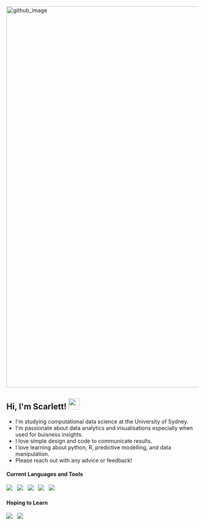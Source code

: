 
<img width="1000" alt="github_image" src="https://user-images.githubusercontent.com/90227302/144730757-dd505b6e-36cd-4642-969a-ca765ccf4a0a.png">


## Hi, I'm Scarlett! <img src="https://github.com/TheDudeThatCode/TheDudeThatCode/blob/master/Assets/Hi.gif" width="29px">

- I'm studying computational data science at the University of Sydney.
- I'm passionate about data analytics and visualisations especially when used for buisness insights.
- I love simple design and code to communicate results.
- I love learning about python, R, predictive modelling, and data manipulation.
- Please reach out with any advice or feedback! 


#### Current Languages and Tools
<img src="https://img.shields.io/badge/Python%20-%23F7DF1E.svg?&style=for-the-badge&color=DA4648" />&nbsp;&nbsp;
<img src="https://img.shields.io/badge/R%20-%23F7DF1E.svg?&style=for-the-badge&color=E76C73" />&nbsp;&nbsp;
<img src="https://img.shields.io/badge/Pandas%20-%23F7DF1E.svg?&style=for-the-badge&color=CD324A" />&nbsp;&nbsp;
<img src="https://img.shields.io/badge/Sklearn%20-%23F7DF1E.svg?&style=for-the-badge&color=DA4648" />&nbsp;&nbsp;
<img src="https://img.shields.io/badge/Plotly%20-%23F7DF1E.svg?&style=for-the-badge&color=E76C73" />&nbsp;&nbsp;


#### Hoping to Learn
<img src="https://img.shields.io/badge/Tableau%20-%23F7DF1E.svg?&style=for-the-badge&color=E76C73" />&nbsp;&nbsp;
<img src="https://img.shields.io/badge/SQL%20-%23F7DF1E.svg?&style=for-the-badge&color=CD324A" />&nbsp;&nbsp;


